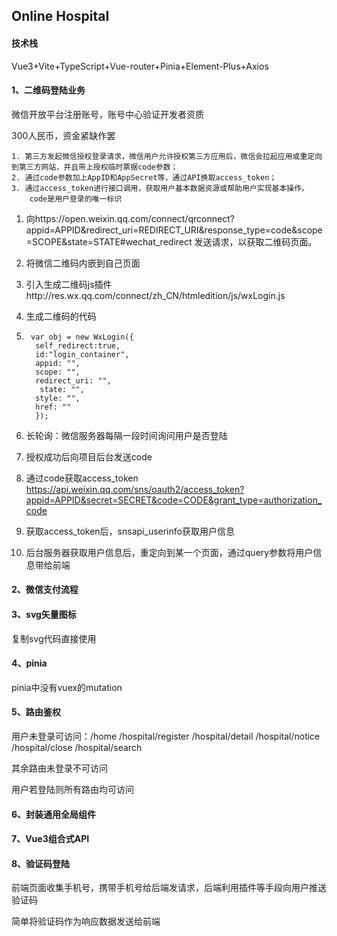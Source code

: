 ## Online Hospital

#### 技术栈

Vue3+Vite+TypeScript+Vue-router+Pinia+Element-Plus+Axios

#### 1、二维码登陆业务

微信开放平台注册账号，账号中心验证开发者资质

300人民币，资金紧缺作罢

```
1. 第三方发起微信授权登录请求，微信用户允许授权第三方应用后，微信会拉起应用或重定向到第三方网站，并且带上授权临时票据code参数；
2. 通过code参数加上AppID和AppSecret等，通过API换取access_token；
3. 通过access_token进行接口调用，获取用户基本数据资源或帮助用户实现基本操作。
	code是用户登录的唯一标识
```

1. 向https://open.weixin.qq.com/connect/qrconnect?appid=APPID&redirect_uri=REDIRECT_URI&response_type=code&scope=SCOPE&state=STATE#wechat_redirect 发送请求，以获取二维码页面。

2. 将微信二维码内嵌到自己页面

3. 引入生成二维码js插件http://res.wx.qq.com/connect/zh_CN/htmledition/js/wxLogin.js

4. 生成二维码的代码

5. ```
    var obj = new WxLogin({
     self_redirect:true,
     id:"login_container", 
     appid: "", 
     scope: "", 
     redirect_uri: "",
      state: "",
     style: "",
     href: ""
     });
    ```

6. 长轮询：微信服务器每隔一段时间询问用户是否登陆

7. 授权成功后向项目后台发送code

8. 通过code获取access_token  https://api.weixin.qq.com/sns/oauth2/access_token?appid=APPID&secret=SECRET&code=CODE&grant_type=authorization_code

9. 获取access_token后，snsapi_userinfo获取用户信息

10. 后台服务器获取用户信息后，重定向到某一个页面，通过query参数将用户信息带给前端

    

    

#### 2、微信支付流程

#### 3、svg矢量图标

复制svg代码直接使用

#### 4、pinia

pinia中没有vuex的mutation

#### 5、路由鉴权

用户未登录可访问：/home	/hospital/register	/hospital/detail	/hospital/notice	/hospital/close	/hospital/search

其余路由未登录不可访问

用户若登陆则所有路由均可访问



#### 6、封装通用全局组件

#### 7、Vue3组合式API

#### 8、验证码登陆

前端页面收集手机号，携带手机号给后端发请求，后端利用插件等手段向用户推送验证码

简单将验证码作为响应数据发送给前端

